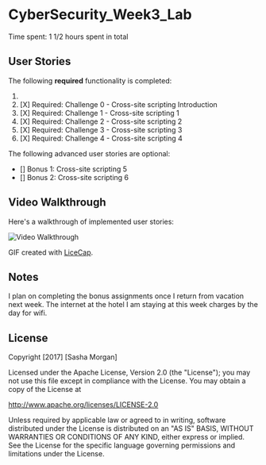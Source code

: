 # CyberSecurity_Week3_Lab

Time spent: 1 1/2 hours spent in total 

## User Stories


The following **required** functionality is completed:

1. 
1. [X]  Required: Challenge 0 - Cross-site scripting Introduction 
1. [X]  Required: Challenge 1 - Cross-site scripting 1
1. [X]  Required: Challenge 2 - Cross-site scripting 2
1. [X]  Required: Challenge 3 - Cross-site scripting 3
1. [X]  Required: Challenge 4 - Cross-site scripting 4


The following advanced user stories are optional:

* []  Bonus 1: Cross-site scripting 5
* []  Bonus 2: Cross-site scripting 6


## Video Walkthrough


Here's a walkthrough of implemented user stories:

<img src='http://i.imgur.com/c63n0ti.gif' title='Video Walkthrough' width='' alt='Video Walkthrough' />

GIF created with [LiceCap](http://www.cockos.com/licecap/).

## Notes
   I plan on completing the bonus assignments once I return from vacation next week.  The internet at the hotel I am staying at this week charges by the day for wifi.

## License

Copyright [2017] [Sasha Morgan]

Licensed under the Apache License, Version 2.0 (the "License");
you may not use this file except in compliance with the License.
You may obtain a copy of the License at

http://www.apache.org/licenses/LICENSE-2.0

Unless required by applicable law or agreed to in writing, software
distributed under the License is distributed on an "AS IS" BASIS,
WITHOUT WARRANTIES OR CONDITIONS OF ANY KIND, either express or implied.
See the License for the specific language governing permissions and
limitations under the License.
